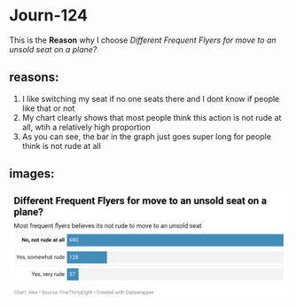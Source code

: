 # Journ-124

This is the **Reason** why I choose _Different Frequent Flyers for move to an unsold seat on a plane?_

## reasons:

1. I like switching my seat if no one seats there and I dont know if people like that or not
2. My chart clearly shows that most people think this action is not rude at all, wtih a relatively high proportion
3. As you can see, the bar in the graph just goes super long for people think is not rude at all

## images:
![This is a bar graph](data-graph.png)
